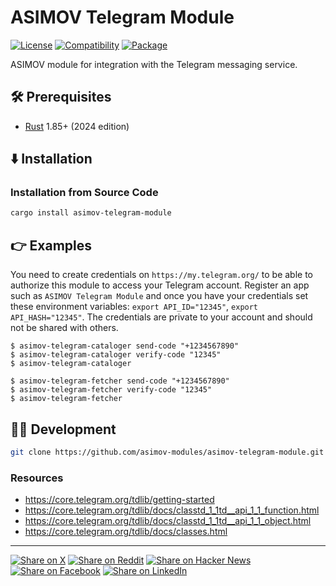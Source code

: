 # ASIMOV Telegram Module

[![License](https://img.shields.io/badge/license-Public%20Domain-blue.svg)](https://unlicense.org)
[![Compatibility](https://img.shields.io/badge/rust-1.85%2B-blue)](https://blog.rust-lang.org/2025/02/20/Rust-1.85.0/)
[![Package](https://img.shields.io/crates/v/asimov-telegram-module)](https://crates.io/crates/asimov-telegram-module)

ASIMOV module for integration with the Telegram messaging service.

## 🛠️ Prerequisites

- [Rust](https://rust-lang.org) 1.85+ (2024 edition)

## ⬇️ Installation

### Installation from Source Code

```bash
cargo install asimov-telegram-module
```

## 👉 Examples

You need to create credentials on `https://my.telegram.org/` to be able to authorize this module to access your Telegram account. Register an app such as `ASIMOV Telegram Module` and once you have your credentials set these environment variables: `export API_ID="12345"`, `export API_HASH="12345"`. The credentials are private to your account and should not be shared with others.

```console
$ asimov-telegram-cataloger send-code "+1234567890"
$ asimov-telegram-cataloger verify-code "12345"
$ asimov-telegram-cataloger
```

```console
$ asimov-telegram-fetcher send-code "+1234567890"
$ asimov-telegram-fetcher verify-code "12345"
$ asimov-telegram-fetcher
```

## 👨‍💻 Development

```bash
git clone https://github.com/asimov-modules/asimov-telegram-module.git
```

### Resources

- https://core.telegram.org/tdlib/getting-started
- https://core.telegram.org/tdlib/docs/classtd_1_1td__api_1_1_function.html
- https://core.telegram.org/tdlib/docs/classtd_1_1td__api_1_1_object.html
- https://core.telegram.org/tdlib/docs/classes.html

---

[![Share on X](https://img.shields.io/badge/share%20on-x-03A9F4?logo=x)](https://x.com/intent/post?url=https://github.com/asimov-modules/asimov-telegram-module&text=asimov-telegram-module)
[![Share on Reddit](https://img.shields.io/badge/share%20on-reddit-red?logo=reddit)](https://reddit.com/submit?url=https://github.com/asimov-modules/asimov-telegram-module&title=asimov-telegram-module)
[![Share on Hacker News](https://img.shields.io/badge/share%20on-hn-orange?logo=ycombinator)](https://news.ycombinator.com/submitlink?u=https://github.com/asimov-modules/asimov-telegram-module&t=asimov-telegram-module)
[![Share on Facebook](https://img.shields.io/badge/share%20on-fb-1976D2?logo=facebook)](https://www.facebook.com/sharer/sharer.php?u=https://github.com/asimov-modules/asimov-telegram-module)
[![Share on LinkedIn](https://img.shields.io/badge/share%20on-linkedin-3949AB?logo=linkedin)](https://www.linkedin.com/sharing/share-offsite/?url=https://github.com/asimov-modules/asimov-telegram-module)
